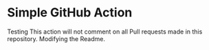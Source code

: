 # Simple GitHub Action

Testing
This action will not comment on all Pull requests made in this repository.
Modifying the Readme.
